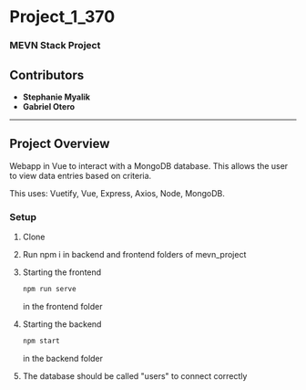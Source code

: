 # Project_1_370

### MEVN Stack Project

## Contributors
- **Stephanie Myalik**
- **Gabriel Otero**

---
## Project Overview

Webapp in Vue to interact with a MongoDB database. This allows the user to view data entries based on criteria.

This uses: Vuetify, Vue, Express, Axios, Node, MongoDB.

### Setup

1. Clone
2. Run npm i in backend and frontend folders of mevn_project
3. Starting the frontend

    ```bash
    npm run serve
    ```

    in the frontend folder

4. Starting the backend

    ```bash
    npm start
    ```

    in the backend folder

5. The database should be called "users" to connect correctly

